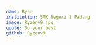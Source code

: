 ```yaml
---
name: Ryan
institution: SMK Negeri 1 Padang
image: Ryzenv9.jpg
quote: Do your best
github: Ryzenv9
---
```


